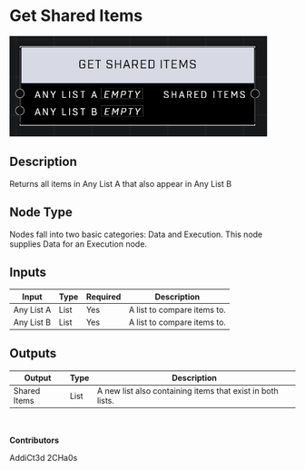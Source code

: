 # Get Shared Items
![](../../../.gitbook/assets/get-shared-items.png)
## Description
Returns all items in Any List A that also appear in Any List B

## Node Type
Nodes fall into two basic categories: Data and Execution. This node supplies Data for an Execution node.

## Inputs
| Input | Type | Required | Description |
|------------------|------------------|----------|--------------------------------------------------------------|
| Any List A | List | Yes | A list to compare items to. |
| Any List B | List | Yes | A list to compare items to. |

## Outputs
| Output | Type | Description |
|------------------|------------------|--------------------------------------------------------------|
| Shared Items | List | A new list also containing items that exist in both lists. |

\
\
**Contributors**

AddiCt3d 2CHa0s
